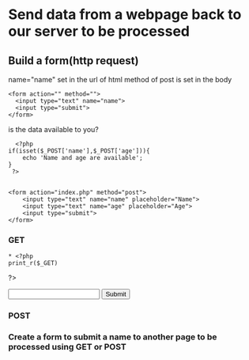 # Send data from a webpage back to our server to be processed

## Build a form(http request)

   name="name" set in the url of html
   method of post is set in the body
    
    <form action="" method="">
      <input type="text" name="name">
      <input type="submit">
    </form>
    
    
   is the data available to you?
          
      <?php 
    if(isset($_POST['name'],$_POST['age'])){
        echo 'Name and age are available';
    }
     ?>


    <form action="index.php" method="post">
        <input type="text" name="name" placeholder="Name">
        <input type="text" name="age" placeholder="Age">
        <input type="submit">
    </form>        

    
### GET
    * <?php 
	print_r($_GET)
 ?>

<form action="index.php" method="get">
	<input type="text" name="name">
	<input type="submit">
</form>

### POST

### Create a form to submit a name to another page to be processed using GET or POST
